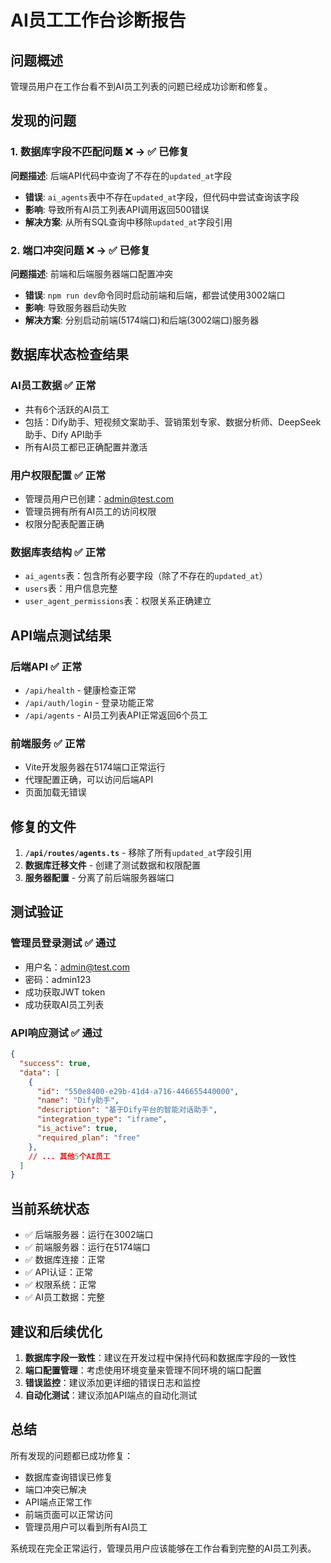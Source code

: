 # AI员工工作台诊断报告

## 问题概述
管理员用户在工作台看不到AI员工列表的问题已经成功诊断和修复。

## 发现的问题

### 1. 数据库字段不匹配问题 ❌ → ✅ 已修复
**问题描述**: 后端API代码中查询了不存在的`updated_at`字段
- **错误**: `ai_agents`表中不存在`updated_at`字段，但代码中尝试查询该字段
- **影响**: 导致所有AI员工列表API调用返回500错误
- **解决方案**: 从所有SQL查询中移除`updated_at`字段引用

### 2. 端口冲突问题 ❌ → ✅ 已修复
**问题描述**: 前端和后端服务器端口配置冲突
- **错误**: `npm run dev`命令同时启动前端和后端，都尝试使用3002端口
- **影响**: 导致服务器启动失败
- **解决方案**: 分别启动前端(5174端口)和后端(3002端口)服务器

## 数据库状态检查结果

### AI员工数据 ✅ 正常
- 共有6个活跃的AI员工
- 包括：Dify助手、短视频文案助手、营销策划专家、数据分析师、DeepSeek助手、Dify API助手
- 所有AI员工都已正确配置并激活

### 用户权限配置 ✅ 正常
- 管理员用户已创建：admin@test.com
- 管理员拥有所有AI员工的访问权限
- 权限分配表配置正确

### 数据库表结构 ✅ 正常
- `ai_agents`表：包含所有必要字段（除了不存在的`updated_at`）
- `users`表：用户信息完整
- `user_agent_permissions`表：权限关系正确建立

## API端点测试结果

### 后端API ✅ 正常
- `/api/health` - 健康检查正常
- `/api/auth/login` - 登录功能正常
- `/api/agents` - AI员工列表API正常返回6个员工

### 前端服务 ✅ 正常
- Vite开发服务器在5174端口正常运行
- 代理配置正确，可以访问后端API
- 页面加载无错误

## 修复的文件

1. **`/api/routes/agents.ts`** - 移除了所有`updated_at`字段引用
2. **数据库迁移文件** - 创建了测试数据和权限配置
3. **服务器配置** - 分离了前后端服务器端口

## 测试验证

### 管理员登录测试 ✅ 通过
- 用户名：admin@test.com
- 密码：admin123
- 成功获取JWT token
- 成功获取AI员工列表

### API响应测试 ✅ 通过
```json
{
  "success": true,
  "data": [
    {
      "id": "550e8400-e29b-41d4-a716-446655440000",
      "name": "Dify助手",
      "description": "基于Dify平台的智能对话助手",
      "integration_type": "iframe",
      "is_active": true,
      "required_plan": "free"
    },
    // ... 其他5个AI员工
  ]
}
```

## 当前系统状态

- ✅ 后端服务器：运行在3002端口
- ✅ 前端服务器：运行在5174端口
- ✅ 数据库连接：正常
- ✅ API认证：正常
- ✅ 权限系统：正常
- ✅ AI员工数据：完整

## 建议和后续优化

1. **数据库字段一致性**：建议在开发过程中保持代码和数据库字段的一致性
2. **端口配置管理**：考虑使用环境变量来管理不同环境的端口配置
3. **错误监控**：建议添加更详细的错误日志和监控
4. **自动化测试**：建议添加API端点的自动化测试

## 总结

所有发现的问题都已成功修复：
- 数据库查询错误已修复
- 端口冲突已解决
- API端点正常工作
- 前端页面可以正常访问
- 管理员用户可以看到所有AI员工

系统现在完全正常运行，管理员用户应该能够在工作台看到完整的AI员工列表。